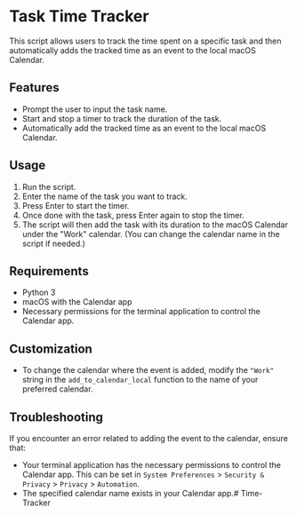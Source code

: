 # Task Time Tracker

This script allows users to track the time spent on a specific task and then automatically adds the tracked time as an event to the local macOS Calendar.

## Features

- Prompt the user to input the task name.
- Start and stop a timer to track the duration of the task.
- Automatically add the tracked time as an event to the local macOS Calendar.

## Usage

1. Run the script.
2. Enter the name of the task you want to track.
3. Press Enter to start the timer.
4. Once done with the task, press Enter again to stop the timer.
5. The script will then add the task with its duration to the macOS Calendar under the "Work" calendar. (You can change the calendar name in the script if needed.)

## Requirements

- Python 3
- macOS with the Calendar app
- Necessary permissions for the terminal application to control the Calendar app.

## Customization

- To change the calendar where the event is added, modify the `"Work"` string in the `add_to_calendar_local` function to the name of your preferred calendar.

## Troubleshooting

If you encounter an error related to adding the event to the calendar, ensure that:

- Your terminal application has the necessary permissions to control the Calendar app. This can be set in `System Preferences` > `Security & Privacy` > `Privacy` > `Automation`.
- The specified calendar name exists in your Calendar app.# Time-Tracker
